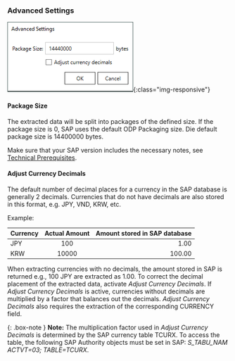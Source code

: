 ### Advanced Settings

![ODP Advanced Settings](/img/content/odp/advanced-settings.png){:class="img-responsive"}

#### Package Size
The extracted data will be split into packages of the defined size. 
If the package size is 0, SAP uses the default ODP Packaging size.
Die default package size is 14400000 bytes.

Make sure that your SAP version includes the necessary notes, see [Technical Prerequisites](../odp#technical-prerequisites). <br>

#### Adjust Currency Decimals

The default number of decimal places for a currency in the SAP database is generally 2 decimals.
Currencies that do not have decimals are also stored in this format, e.g. JPY, VND, KRW, etc.

Example:

| Currency        | Actual Amount          | Amount stored in SAP database |
| ------------- |:-------------:| -----:|
| JPY | 100	|1.00|
| KRW | 10000	|100.00|

When extracting currencies with no decimals, the amount stored in SAP is returned e.g., 100 JPY are extracted as 1.00.
To correct the decimal placement of the extracted data, activate *Adjust Currency Decimals*.
If *Adjust Currency Decimals* is active, currencies without decimals are multiplied by a factor that balances out the decimals.
*Adjust Currency Decimals* also requires the extraction of the corresponding CURRENCY field.

{: .box-note }
**Note:** The multiplication factor used in *Adjust Currency Decimals* is determined by the SAP currency table TCURX. 
To access the table, the following SAP Authority objects must be set in SAP: *S_TABU_NAM	ACTVT=03; TABLE=TCURX*.
